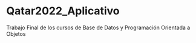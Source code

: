 # Qatar2022_Aplicativo
Trabajo Final de los cursos de Base de Datos y Programación Orientada a Objetos
